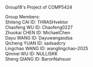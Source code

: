 Group18's Project of COMP5424

Group Members:  
Shiteng CAI 	ID: THRASHvektor  
Chaofeng WU 	ID: Chaofeng0227  
Zhuokai CHEN	ID: MichaelChen  
Dayu WANG		ID: Dayuwangasdsa  
Qicheng YUAN	ID: sadsadcry  
Lingchao WANG	ID: wanglingchao-2025  
Qinmei WU		ID: NULLISKK  
Sheng QIANG	ID: BaronNahsuor  
